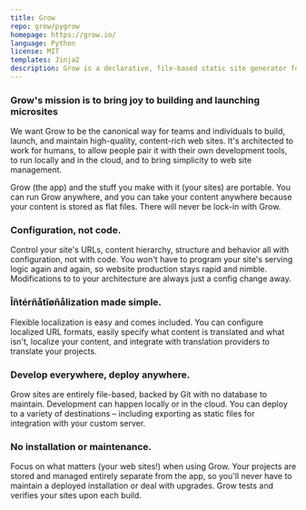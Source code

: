 ```yaml
---
title: Grow
repo: grow/pygrow
homepage: https://grow.io/
language: Python
license: MIT
templates: Jinja2
description: Grow is a declarative, file-based static site generator for building maintainable, high-quality websites.
---
```


### Grow's mission is to bring joy to building and launching microsites

We want Grow to be the canonical way for teams and individuals to build, launch, and maintain high-quality, content-rich web sites. It's architected to work for humans, to allow people pair it with their own development tools, to run locally and in the cloud, and to bring simplicity to web site management.

Grow (the app) and the stuff you make with it (your sites) are portable. You can run Grow anywhere, and you can take your content anywhere because your content is stored as flat files. There will never be lock-in with Grow.

### Configuration, not code.

Control your site's URLs, content hierarchy, structure and behavior all with configuration, not with code. You won't have to program your site's serving logic again and again, so website production stays rapid and nimble. Modifications to to your architecture are always just a config change away.

### Îñtérñåtîøñålization made simple.

Flexible localization is easy and comes included. You can configure localized URL formats, easily specify what content is translated and what isn't, localize your content, and integrate with translation providers to translate your projects.

### Develop everywhere, deploy anywhere.

Grow sites are entirely file-based, backed by Git with no database to maintain. Development can happen locally or in the cloud. You can deploy to a variety of destinations – including exporting as static files for integration with your custom server.

### No installation or maintenance.

Focus on what matters (your web sites!) when using Grow. Your projects are stored and managed entirely separate from the app, so you'll never have to maintain a deployed installation or deal with upgrades. Grow tests and verifies your sites upon each build.
